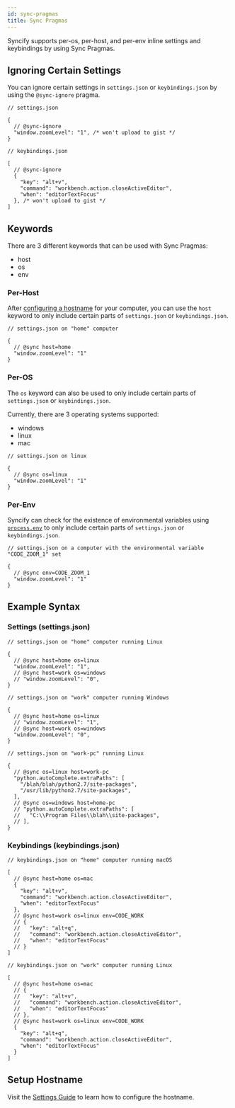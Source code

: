 ```yaml
---
id: sync-pragmas
title: Sync Pragmas
---
```


Syncify supports per-os, per-host, and per-env inline settings and keybindings by using Sync Pragmas.

## Ignoring Certain Settings

You can ignore certain settings in `settings.json` or `keybindings.json` by using the `@sync-ignore` pragma.

```
// settings.json

{
  // @sync-ignore
  "window.zoomLevel": "1", /* won't upload to gist */
}
```

```
// keybindings.json

[
  // @sync-ignore
  {
    "key": "alt+v",
    "command": "workbench.action.closeActiveEditor",
    "when": "editorTextFocus"
  }, /* won't upload to gist */
]
```

## Keywords

There are 3 different keywords that can be used with Sync Pragmas:

- host
- os
- env

### Per-Host

After [configuring a hostname](#setup-hostname) for your computer, you can use the `host` keyword to only include certain parts of `settings.json` or `keybindings.json`.

```
// settings.json on "home" computer

{
  // @sync host=home
  "window.zoomLevel": "1"
}
```

### Per-OS

The `os` keyword can also be used to only include certain parts of `settings.json` or `keybindings.json`.

Currently, there are 3 operating systems supported:

- windows
- linux
- mac

```
// settings.json on linux

{
  // @sync os=linux
  "window.zoomLevel": "1"
}
```

### Per-Env

Syncify can check for the existence of environmental variables using [`process.env`](https://nodejs.org/api/process.html#process_process_env) to only include certain parts of `settings.json` or `keybindings.json`.

```
// settings.json on a computer with the environmental variable "CODE_ZOOM_1" set

{
  // @sync env=CODE_ZOOM_1
  "window.zoomLevel": "1"
}
```

## Example Syntax

### Settings (settings.json)

```
// settings.json on "home" computer running Linux

{
  // @sync host=home os=linux
  "window.zoomLevel": "1",
  // @sync host=work os=windows
  // "window.zoomLevel": "0",
}
```

```
// settings.json on "work" computer running Windows

{
  // @sync host=home os=linux
  // "window.zoomLevel": "1",
  // @sync host=work os=windows
  "window.zoomLevel": "0",
}
```

```
// settings.json on "work-pc" running Linux

{
  // @sync os=linux host=work-pc
  "python.autoComplete.extraPaths": [
    "/blah/blah/python2.7/site-packages",
    "/usr/lib/python2.7/site-packages",
  ],
  // @sync os=windows host=home-pc
  // "python.autoComplete.extraPaths": [
  //   "C:\\Program Files\\blah\\site-packages",
  // ],
}
```

### Keybindings (keybindings.json)

```
// keybindings.json on "home" computer running macOS

[
  // @sync host=home os=mac
  {
    "key": "alt+v",
    "command": "workbench.action.closeActiveEditor",
    "when": "editorTextFocus"
  },
  // @sync host=work os=linux env=CODE_WORK
  // {
  //   "key": "alt+q",
  //   "command": "workbench.action.closeActiveEditor",
  //   "when": "editorTextFocus"
  // }
]
```

```
// keybindings.json on "work" computer running Linux

[
  // @sync host=home os=mac
  // {
  //   "key": "alt+v",
  //   "command": "workbench.action.closeActiveEditor",
  //   "when": "editorTextFocus"
  // },
  // @sync host=work os=linux env=CODE_WORK
  {
    "key": "alt+q",
    "command": "workbench.action.closeActiveEditor",
    "when": "editorTextFocus"
  }
]
```

## Setup Hostname

Visit the [Settings Guide](../getting-started/configuring#hostname) to learn how to configure the hostname.
